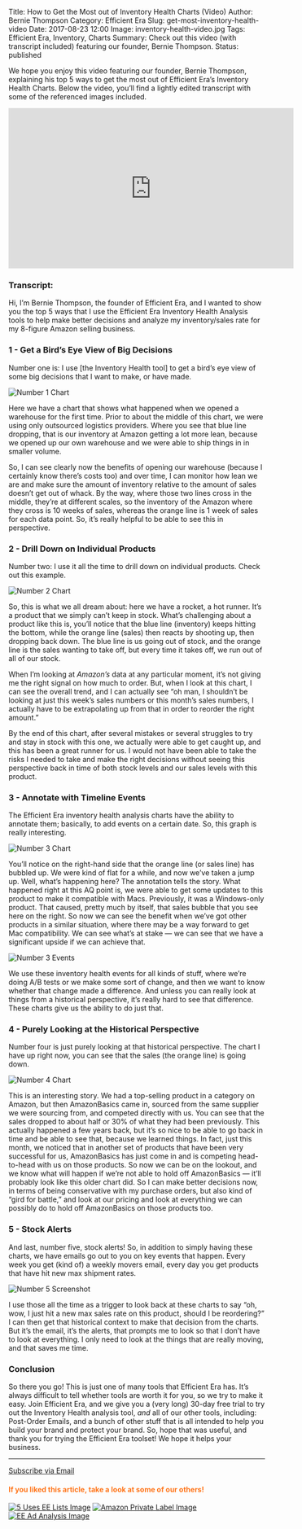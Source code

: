 Title: How to Get the Most out of Inventory Health Charts (Video)
Author: Bernie Thompson
Category: Efficient Era
Slug: get-most-inventory-health-video
Date: 2017-08-23 12:00
Image: inventory-health-video.jpg
Tags: Efficient Era, Inventory, Charts
Summary: Check out this video (with transcript included) featuring our founder, Bernie Thompson.
Status: published

We hope you enjoy this video featuring our founder, Bernie Thompson, explaining his top 5 ways to get the most out of Efficient Era’s Inventory Health Charts. Below the video, you’ll find a lightly edited transcript with some of the referenced images included. 

<iframe width="560" height="315" src="https://www.youtube.com/embed/TIJU42k33TY" frameborder="0" allowfullscreen></iframe>

### Transcript:

Hi, I’m Bernie Thompson, the founder of Efficient Era, and I wanted to show you the top 5 ways that I use the Efficient Era Inventory Health Analysis tools to help make better decisions and analyze my inventory/sales rate for my 8-figure Amazon selling business.

### 1 - Get a Bird’s Eye View of Big Decisions

Number one is: I use [the Inventory Health tool] to get a bird’s eye view of some big decisions that I want to make, or have made. 

![Number 1 Chart](/images/blog/2017/08/part1-chart.png)

Here we have a chart that shows what happened when we opened a warehouse for the first time. Prior to about the middle of this chart, we were using only outsourced logistics providers. Where you see that blue line dropping, that is our inventory at Amazon getting a lot more lean, because we opened up our own warehouse and we were able to ship things in in smaller volume. 

So, I can see clearly now the benefits of opening our warehouse (because I certainly know there’s costs too) and over time, I can monitor how lean we are and make sure the amount of inventory relative to the amount of sales doesn’t get out of whack. By the way, where those two lines cross in the middle, they’re at different scales, so the inventory of the Amazon where they cross is 10 weeks of sales, whereas the orange line is 1 week of sales for each data point. So, it’s really helpful to be able to see this in perspective. 

### 2 - Drill Down on Individual Products

Number two: I use it all the time to drill down on individual products. Check out this example. 

![Number 2 Chart](/images/blog/2017/08/part2-chart.png)

So, this is what we all dream about: here we have a rocket, a hot runner. It’s a product that we  simply can’t keep in stock. What’s challenging about a product like this is, you’ll notice that the blue line (inventory) keeps hitting the bottom, while the orange line (sales) then reacts by shooting up, then dropping back down. The blue line is us going out of stock, and the orange line is the sales wanting to take off, but every time it takes off, we run out of all of our stock. 

When I’m looking at *Amazon’s* data at any particular moment, it’s not giving me the right signal on how much to order. But, when I look at this chart, I can see the overall trend, and I can actually see “oh man, I shouldn’t be looking at just this week’s sales numbers or this month’s sales numbers, I actually have to be extrapolating up from that in order to reorder the right amount.” 

By the end of this chart, after several mistakes or several struggles to try and stay in stock with this one, we actually were able to get caught up, and this has been a great runner for us. I would not have been able to take the risks I needed to take and make the right decisions without seeing this perspective back in time of both stock levels and our sales levels with this product. 

### 3 - Annotate with Timeline Events

The Efficient Era inventory health analysis charts have the ability to annotate them; basically, to add events on a certain date. So, this graph is really interesting. 

![Number 3 Chart](/images/blog/2017/08/part3-chart.png)

You’ll notice on the right-hand side that the orange line (or sales line) has bubbled up. We were kind of flat for a while, and now we’ve taken a jump up. Well, what’s happening here? The annotation tells the story. What happened right at this AQ point is, we were able to get some updates to this product to make it compatible with Macs. Previously, it was a Windows-only product. That caused, pretty much by itself, that sales bubble that you see here on the right. So now we can see the benefit when we’ve got other products in a similar situation, where there may be a way forward to get Mac compatibility. We can see what’s at stake — we can see that we have a significant upside if we can achieve that. 

![Number 3 Events](/images/blog/2017/08/part3-events.png)

We use these inventory health events for all kinds of stuff, where we’re doing A/B tests or we make some sort of change, and then we want to know whether that change made a difference. And unless you can really look at things from a historical perspective, it’s really hard to see that difference. These charts give us the ability to do just that.

### 4 - Purely Looking at the Historical Perspective

Number four is just purely looking at that historical perspective. The chart I have up right now, you can see that the sales (the orange line) is going down. 

![Number 4 Chart](/images/blog/2017/08/part4-chart.png)

This is an interesting story. We had a top-selling product in a category on Amazon, but then AmazonBasics came in, sourced from the same supplier we were sourcing from, and competed directly with us. You can see that the sales dropped to about half or 30% of what they had been previously. This actually happened a few years back, but it’s so nice to be able to go back in time and be able to see that, because we learned things. In fact, just this month, we noticed that in another set of products that have been very successful for us, AmazonBasics has just come in and is competing head-to-head with us on those products. So now we can be on the lookout, and we know what will happen if we’re not able to hold off AmazonBasics — it’ll probably look like this older chart did. So I can make better decisions now, in terms of being conservative with my purchase orders, but also kind of “gird for battle,” and look at our pricing and look at everything we can possibly do to hold off AmazonBasics on those products too. 

### 5 - Stock Alerts

And last, number five, stock alerts! So, in addition to simply having these charts, we have emails go out to you on key events that happen. Every week you get (kind of) a weekly movers email, every day you get products that have hit new max shipment rates. 

![Number 5 Screenshot](/images/blog/2017/08/part5-screenshot.png)

I use those all the time as a trigger to look back at these charts to say “oh, wow, I just hit a new max sales rate on this product, should I be reordering?” I can then get that historical context to make that decision from the charts. But it’s the email, it’s the alerts, that prompts me to look so that I don’t have to look at everything. I only need to look at the things that are really moving, and that saves me time. 

### Conclusion

So there you go! This is just one of many tools that Efficient Era has. It’s always difficult to tell whether tools are worth it for you, so we try to make it easy.  Join Efficient Era, and we give you a (very long) 30-day free trial to try out the Inventory Health analysis tool, *and* all of our other tools, including: Post-Order Emails, and a bunch of other stuff that is all intended to help you build your brand and protect your brand. So, hope that was useful, and thank you for trying the Efficient Era toolset! We hope it helps your business.

---

<!--Added this section from Leadboxes-->
<a class="btn btn-primary" href="https://efficientera.leadpages.co/leadbox/121f91a73f72a2%3A12c54680e746dc/5687539843203072/" target="_blank">Subscribe via Email</a><script data-leadbox="121f91a73f72a2:12c54680e746dc" data-url="https://efficientera.leadpages.co/leadbox/121f91a73f72a2%3A12c54680e746dc/5687539843203072/" data-config="%7B%7D" type="text/javascript" src="https://efficientera.leadpages.co/leadbox-1468522675.js"></script>

#### <font color="FF751A">If you liked this article, take a look at some of our others!</font>

<a href="https://efficientera.com/blog/2017/07/5-clever-actionable-uses-for-efficient-eras-lists.html">![5 Uses EE Lists Image](/images/blog/related/5-uses-ee-lists_small.jpg)</a>
<a href="https://efficientera.com/blog/2017/08/amazons-private-label-brands-should-you-be-worried.html">![Amazon Private Label Image](/images/blog/related/amz-private-label_small.jpg)</a>
<a href="https://efficientera.com/blog/2017/06/get-most-out-of-ad-analysis.html">![EE Ad Analysis Image](/images/blog/related/ee-ad-analysis_small.jpg)</a>
